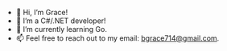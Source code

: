 - 👋 Hi, I’m Grace!
- 👀 I’m a C#/.NET developer! 
- 🌱 I’m currently learning Go.
- 📫 Feel free to reach out to my email: bgrace714@gmail.com. 
